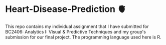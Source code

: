 # Heart-Disease-Prediction 🫀
This repo contains my individual assignment that I have submitted for BC2406: Analytics I: Visual & Predictive Techniques and my group's submission for our final project. The programming language used here is R.
